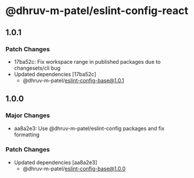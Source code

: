 # @dhruv-m-patel/eslint-config-react

## 1.0.1

### Patch Changes

- 17ba52c: Fix workspace range in published packages due to changesets/cli bug
- Updated dependencies [17ba52c]
  - @dhruv-m-patel/eslint-config-base@1.0.1

## 1.0.0

### Major Changes

- aa8a2e3: Use @dhruv-m-patel/eslint-config packages and fix formatting

### Patch Changes

- Updated dependencies [aa8a2e3]
  - @dhruv-m-patel/eslint-config-base@1.0.0
